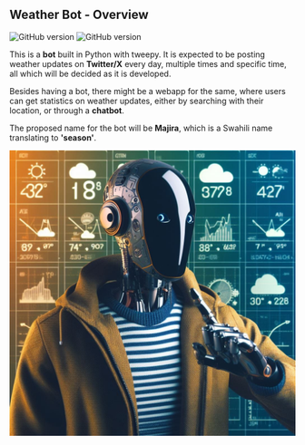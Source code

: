 ## Weather Bot - Overview
![GitHub version](https://img.shields.io/badge/GitHub-v1.0.0-blue)
![GitHub version](https://img.shields.io/badge/weather-bot-green)

This is a __bot__ built in Python with tweepy. It is expected to be posting weather updates on __Twitter/X__ every day, multiple times and specific time, all which will be decided as it is developed.

Besides having a bot, there might be a webapp for the same, where users can get statistics on weather updates, either by searching with their location, or through a __chatbot__.

The proposed name for the bot will be __Majira__, which is a Swahili name translating to __'season'__.

![Bot Profile](bot.jpeg)